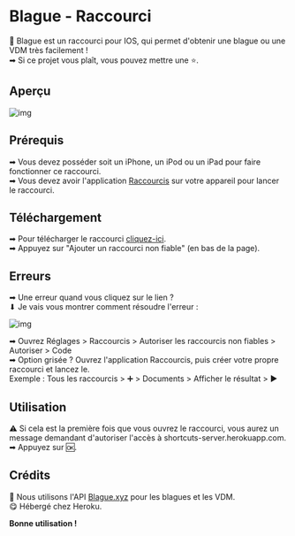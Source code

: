 # Blague - Raccourci

🙂 Blague est un raccourci pour IOS, qui permet d'obtenir une blague ou une VDM très facilement !  
➡ Si ce projet vous plaît, vous pouvez mettre une ⭐.  

## Aperçu

![img](https://cdn.discordapp.com/attachments/678566839214931969/780102153770631198/FullSizeRender.gif)

## Prérequis

➡ Vous devez posséder soit un iPhone, un iPod ou un iPad pour faire fonctionner ce raccourci.  
➡ Vous devez avoir l'application [Raccourcis](https://apps.apple.com/fr/app/raccourcis/id915249334) sur votre appareil pour lancer le raccourci.  

## Téléchargement

➡ Pour télécharger le raccourci [cliquez-ici](https://shortcuts-server.herokuapp.com/download).  
➡ Appuyez sur "Ajouter un raccourci non fiable" (en bas de la page).  

## Erreurs

➡ Une erreur quand vous cliquez sur le lien ?  
⬇ Je vais vous montrer comment résoudre l'erreur :  

![img](https://cdn.discordapp.com/attachments/678566839214931969/780455800635916328/10E9197D-EB56-44FD-88BD-E4BD65444D22.jpeg)

➡ Ouvrez Réglages > Raccourcis > Autoriser les raccourcis non fiables > Autoriser > Code  
➡ Option grisée ? Ouvrez l'application Raccourcis, puis créer votre propre raccourci et lancez le.  
Exemple : Tous les raccourcis > ➕ > Documents > Afficher le résultat > ▶

## Utilisation

⚠ Si cela est la première fois que vous ouvrez le raccourci, vous aurez un message demandant d'autoriser l'accès à shortcuts-server.herokuapp.com.  
➡ Appuyez sur 🆗.

## Crédits

🥳 Nous utilisons l'API [Blague.xyz](https://blague.xyz) pour les blagues et les VDM.  
😋 Hébergé chez Heroku.

**Bonne utilisation !**
